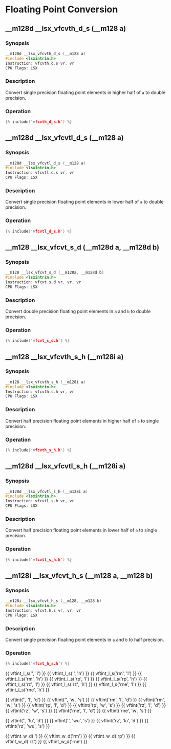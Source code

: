 # Floating Point Conversion

## __m128d __lsx_vfcvth_d_s (__m128 a)

### Synopsis

```c++
__m128d __lsx_vfcvth_d_s (__m128 a)
#include <lsxintrin.h>
Instruction: vfcvth.d.s vr, vr
CPU Flags: LSX
```

### Description

Convert single precision floating point elements in higher half of `a` to double precision.

### Operation

```c++
{% include('vfcvth_d_s.h') %}
```

## __m128d __lsx_vfcvtl_d_s (__m128 a)

### Synopsis

```c++
__m128d __lsx_vfcvtl_d_s (__m128 a)
#include <lsxintrin.h>
Instruction: vfcvtl.d.s vr, vr
CPU Flags: LSX
```

### Description

Convert single precision floating point elements in lower half of `a` to double precision.

### Operation

```c++
{% include('vfcvtl_d_s.h') %}
```


## __m128 __lsx_vfcvt_s_d (__m128d a, __m128d b)

### Synopsis

```c++
__m128 __lsx_vfcvt_s_d (__m128a, __m128d b)
#include <lsxintrin.h>
Instruction: vfcvt.s.d vr, vr, vr
CPU Flags: LSX
```

### Description

Convert double precision floating point elements in `a` and `b` to double precision.

### Operation

```c++
{% include('vfcvt_s_d.h') %}
```

## __m128 __lsx_vfcvth_s_h (__m128i a)

### Synopsis

```c++
__m128 __lsx_vfcvth_s_h (__m128i a)
#include <lsxintrin.h>
Instruction: vfcvth.s.h vr, vr
CPU Flags: LSX
```

### Description

Convert half precision floating point elements in higher half of `a` to single precision.

### Operation

```c++
{% include('vfcvth_s_h.h') %}
```

## __m128d __lsx_vfcvtl_s_h (__m128i a)

### Synopsis

```c++
__m128d __lsx_vfcvtl_s_h (__m128i a)
#include <lsxintrin.h>
Instruction: vfcvtl.s.h vr, vr
CPU Flags: LSX
```

### Description

Convert half precision floating point elements in lower half of `a` to single precision.

### Operation

```c++
{% include('vfcvtl_s_h.h') %}
```


## __m128i __lsx_vfcvt_h_s (__m128 a, __m128 b)

### Synopsis

```c++
__m128i __lsx_vfcvt_h_s (__m128, __m128 b)
#include <lsxintrin.h>
Instruction: vfcvt.h.s vr, vr, vr
CPU Flags: LSX
```

### Description

Convert single precision floating point elements in `a` and `b` to half precision.

### Operation

```c++
{% include('vfcvt_h_s.h') %}
```

{{ vftint_l_s('', 'l') }}
{{ vftint_l_s('', 'h') }}
{{ vftint_l_s('rm', 'l') }}
{{ vftint_l_s('rm', 'h') }}
{{ vftint_l_s('rp', 'l') }}
{{ vftint_l_s('rp', 'h') }}
{{ vftint_l_s('rz', 'l') }}
{{ vftint_l_s('rz', 'h') }}
{{ vftint_l_s('rne', 'l') }}
{{ vftint_l_s('rne', 'h') }}

{{ vftint('', 'l', 'd') }}
{{ vftint('', 'w', 's') }}
{{ vftint('rm', 'l', 'd') }}
{{ vftint('rm', 'w', 's') }}
{{ vftint('rp', 'l', 'd') }}
{{ vftint('rp', 'w', 's') }}
{{ vftint('rz', 'l', 'd') }}
{{ vftint('rz', 'w', 's') }}
{{ vftint('rne', 'l', 'd') }}
{{ vftint('rne', 'w', 's') }}

{{ vftint('', 'lu', 'd') }}
{{ vftint('', 'wu', 's') }}
{{ vftint('rz', 'lu', 'd') }}
{{ vftint('rz', 'wu', 's') }}

{{ vftint_w_d('') }}
{{ vftint_w_d('rm') }}
{{ vftint_w_d('rp') }}
{{ vftint_w_d('rz') }}
{{ vftint_w_d('rne') }}